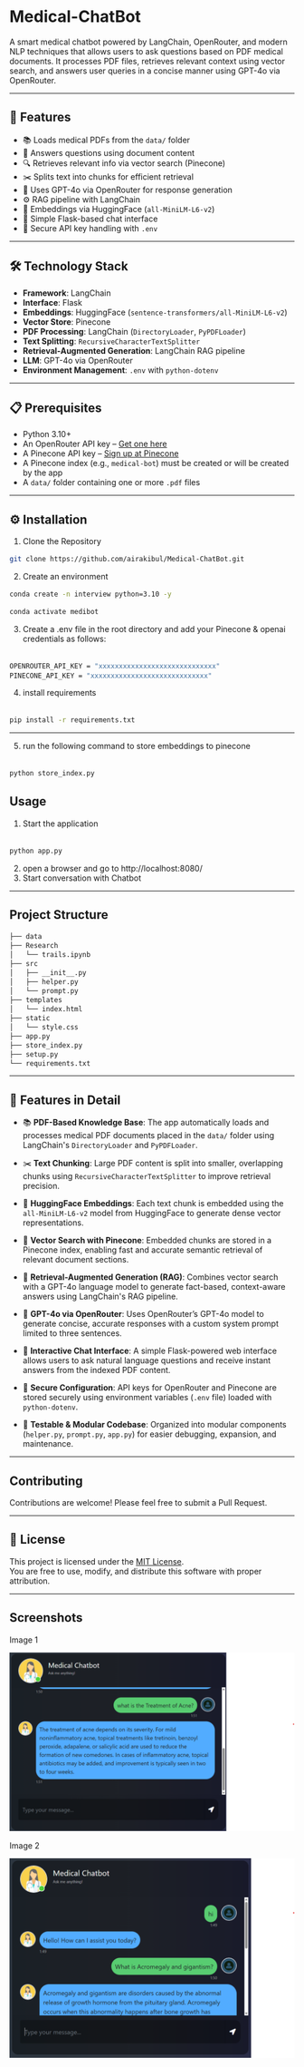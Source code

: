 # Medical-ChatBot

A smart medical chatbot powered by LangChain, OpenRouter, and modern NLP techniques that allows users to ask questions based on PDF medical documents. It processes PDF files, retrieves relevant context using vector search, and answers user queries in a concise manner using GPT-4o via OpenRouter.

---

## 🚀 Features

- 📚 Loads medical PDFs from the `data/` folder  
- 🧠 Answers questions using document content  
- 🔍 Retrieves relevant info via vector search (Pinecone)  
- ✂️ Splits text into chunks for efficient retrieval  
- 🤖 Uses GPT-4o via OpenRouter for response generation  
- ⚙️ RAG pipeline with LangChain  
- 🧠 Embeddings via HuggingFace (`all-MiniLM-L6-v2`)  
- 💬 Simple Flask-based chat interface  
- 🔐 Secure API key handling with `.env`  


---

## 🛠️ Technology Stack

- **Framework**: LangChain  
- **Interface**: Flask  
- **Embeddings**: HuggingFace (`sentence-transformers/all-MiniLM-L6-v2`)  
- **Vector Store**: Pinecone  
- **PDF Processing**: LangChain (`DirectoryLoader`, `PyPDFLoader`)  
- **Text Splitting**: `RecursiveCharacterTextSplitter`  
- **Retrieval-Augmented Generation**: LangChain RAG pipeline  
- **LLM**: GPT-4o via OpenRouter  
- **Environment Management**: `.env` with `python-dotenv`  


---

## 📋 Prerequisites

- Python 3.10+  
- An OpenRouter API key – [Get one here](https://openrouter.ai/)  
- A Pinecone API key – [Sign up at Pinecone](https://www.pinecone.io/)  
- A Pinecone index (e.g., `medical-bot`) must be created or will be created by the app  
- A `data/` folder containing one or more `.pdf` files  

---

## ⚙️ Installation

1. Clone the Repository

```bash
git clone https://github.com/airakibul/Medical-ChatBot.git

```

2. Create an environment

```bash
conda create -n interview python=3.10 -y

```
```bash
conda activate medibot

```

3. Create a .env file in the root directory and add your Pinecone & openai credentials as follows:

```bash

OPENROUTER_API_KEY = "xxxxxxxxxxxxxxxxxxxxxxxxxxxxx"
PINECONE_API_KEY = "xxxxxxxxxxxxxxxxxxxxxxxxxxxxx"

```

4. install requirements

```bash

pip install -r requirements.txt

```

---

5. run the following command to store embeddings to pinecone

```bash

python store_index.py

```

## Usage

1. Start the application

```bash

python app.py

```

2. open a browser and go to http://localhost:8080/
3. Start conversation with Chatbot

---

## Project Structure

```text
├── data
├── Research
│   └── trails.ipynb
├── src
│   ├── __init__.py
│   ├── helper.py
│   └── prompt.py
├── templates
│   └── index.html
├── static
│   └── style.css
├── app.py
├── store_index.py
├── setup.py
└── requirements.txt
```
---

## 📌 Features in Detail

- 📚 **PDF-Based Knowledge Base**: 
  The app automatically loads and processes medical PDF documents placed in the `data/` folder using LangChain's `DirectoryLoader` and `PyPDFLoader`.

- ✂️ **Text Chunking**: 
  Large PDF content is split into smaller, overlapping chunks using `RecursiveCharacterTextSplitter` to improve retrieval precision.

- 🧠 **HuggingFace Embeddings**: 
  Each text chunk is embedded using the `all-MiniLM-L6-v2` model from HuggingFace to generate dense vector representations.

- 📌 **Vector Search with Pinecone**: 
  Embedded chunks are stored in a Pinecone index, enabling fast and accurate semantic retrieval of relevant document sections.

- 🔁 **Retrieval-Augmented Generation (RAG)**: 
  Combines vector search with a GPT-4o language model to generate fact-based, context-aware answers using LangChain's RAG pipeline.

- 🤖 **GPT-4o via OpenRouter**: 
  Uses OpenRouter’s GPT-4o model to generate concise, accurate responses with a custom system prompt limited to three sentences.

- 💬 **Interactive Chat Interface**: 
  A simple Flask-powered web interface allows users to ask natural language questions and receive instant answers from the indexed PDF content.

- 🔐 **Secure Configuration**: 
  API keys for OpenRouter and Pinecone are stored securely using environment variables (`.env` file) loaded with `python-dotenv`.

- 🧪 **Testable & Modular Codebase**: 
  Organized into modular components (`helper.py`, `prompt.py`, `app.py`) for easier debugging, expansion, and maintenance.


---

## Contributing

Contributions are welcome! Please feel free to submit a Pull Request.

---

## 📄 License

This project is licensed under the [MIT License](https://opensource.org/licenses/MIT).  
You are free to use, modify, and distribute this software with proper attribution.  

---

## Screenshots

Image 1

![App Screenshot](https://github.com/airakibul/Medical-ChatBot/blob/main/screenshots/screenshot1.png)

Image 2

![App Screenshot](https://github.com/airakibul/Medical-ChatBot/blob/main/screenshots/screenshot2.png)
